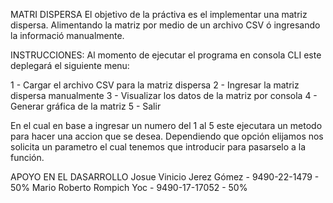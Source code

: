 MATRI DISPERSA
El objetivo de la práctiva es el implementar una matriz dispersa. Alimentando la matriz por medio de un archivo CSV ó ingresando la informació manualmente.

INSTRUCCIONES:
Al momento de ejecutar el programa en consola CLI este deplegará el siguiente menu:

1 - Cargar el archivo CSV para la matriz dispersa
2 - Ingresar la matriz dispersa manualmente
3 - Visualizar los datos de la matriz por consola
4 - Generar gráfica de la matriz
5 - Salir

En el cual en base a ingresar un numero del 1 al 5 este ejecutara un metodo para hacer una accion que se desea. Dependiendo que opción elijamos nos solicita un parametro el cual tenemos que introducir para pasarselo a la función.

APOYO EN EL DASARROLLO
Josue Vinicio Jerez Gómez - 9490-22-1479    - 50%
Mario Roberto Rompich Yoc - 9490-17-17052   - 50%
